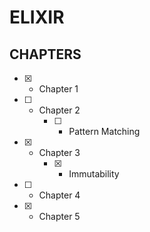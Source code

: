 # ELIXIR
## CHAPTERS
- [x] - Chapter 1
- [ ] - Chapter 2
    - [ ] - Pattern Matching
- [X] - Chapter 3
    - [X] - Immutability
- [ ] - Chapter 4
- [x] - Chapter 5